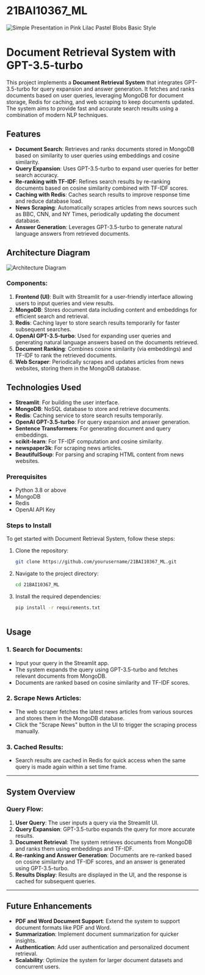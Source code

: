 # 21BAI10367_ML
![Simple Presentation in Pink Lilac Pastel Blobs Basic Style](https://github.com/user-attachments/assets/67faf02f-3e0a-4364-a5c7-87606c787e2b)

# Document Retrieval System with GPT-3.5-turbo

This project implements a **Document Retrieval System** that integrates GPT-3.5-turbo for query expansion and answer generation. It fetches and ranks documents based on user queries, leveraging MongoDB for document storage, Redis for caching, and web scraping to keep documents updated. The system aims to provide fast and accurate search results using a combination of modern NLP techniques.

## Features

- **Document Search**: Retrieves and ranks documents stored in MongoDB based on similarity to user queries using embeddings and cosine similarity.
- **Query Expansion**: Uses GPT-3.5-turbo to expand user queries for better search accuracy.
- **Re-ranking with TF-IDF**: Refines search results by re-ranking documents based on cosine similarity combined with TF-IDF scores.
- **Caching with Redis**: Caches search results to improve response time and reduce database load.
- **News Scraping**: Automatically scrapes articles from news sources such as BBC, CNN, and NY Times, periodically updating the document database.
- **Answer Generation**: Leverages GPT-3.5-turbo to generate natural language answers from retrieved documents.

## Architecture Diagram

![Architecture Diagram](./architecture_diagram.png)

### Components:

1. **Frontend (UI)**: Built with Streamlit for a user-friendly interface allowing users to input queries and view results.
2. **MongoDB**: Stores document data including content and embeddings for efficient search and retrieval.
3. **Redis**: Caching layer to store search results temporarily for faster subsequent searches.
4. **OpenAI GPT-3.5-turbo**: Used for expanding user queries and generating natural language answers based on the documents retrieved.
5. **Document Ranking**: Combines cosine similarity (via embeddings) and TF-IDF to rank the retrieved documents.
6. **Web Scraper**: Periodically scrapes and updates articles from news websites, storing them in the MongoDB database.

## Technologies Used

- **Streamlit**: For building the user interface.
- **MongoDB**: NoSQL database to store and retrieve documents.
- **Redis**: Caching service to store search results temporarily.
- **OpenAI GPT-3.5-turbo**: For query expansion and answer generation.
- **Sentence Transformers**: For generating document and query embeddings.
- **scikit-learn**: For TF-IDF computation and cosine similarity.
- **newspaper3k**: For scraping news articles.
- **BeautifulSoup**: For parsing and scraping HTML content from news websites.



### Prerequisites

- Python 3.8 or above
- MongoDB
- Redis
- OpenAI API Key

### Steps to Install
To get started with Document Retrieval System, follow these steps:

1. Clone the repository:
   ```bash
   git clone https://github.com/yourusername/21BAI10367_ML.git

2. Navigate to the project directory:
    ```bash
   cd 21BAI10367_ML

3. Install the required dependencies:
    ```bash
   pip install -r requirements.txt



## Usage

### 1. Search for Documents:
- Input your query in the Streamlit app.
- The system expands the query using GPT-3.5-turbo and fetches relevant documents from MongoDB.
- Documents are ranked based on cosine similarity and TF-IDF scores.

### 2. Scrape News Articles:
- The web scraper fetches the latest news articles from various sources and stores them in the MongoDB database.
- Click the "Scrape News" button in the UI to trigger the scraping process manually.

### 3. Cached Results:
- Search results are cached in Redis for quick access when the same query is made again within a set time frame.

---

## System Overview

### Query Flow:

1. **User Query**: The user inputs a query via the Streamlit UI.
2. **Query Expansion**: GPT-3.5-turbo expands the query for more accurate results.
3. **Document Retrieval**: The system retrieves documents from MongoDB and ranks them using embeddings and TF-IDF.
4. **Re-ranking and Answer Generation**: Documents are re-ranked based on cosine similarity and TF-IDF scores, and an answer is generated using GPT-3.5-turbo.
5. **Results Display**: Results are displayed in the UI, and the response is cached for subsequent queries.

---

## Future Enhancements

- **PDF and Word Document Support**: Extend the system to support document formats like PDF and Word.
- **Summarization**: Implement document summarization for quicker insights.
- **Authentication**: Add user authentication and personalized document retrieval.
- **Scalability**: Optimize the system for larger document datasets and concurrent users.





